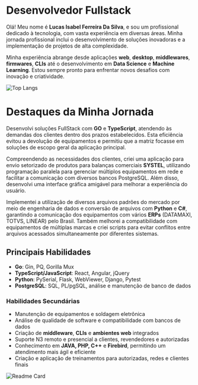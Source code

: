 # Desenvolvedor Fullstack

Olá! Meu nome é **Lucas Isabel Ferreira Da Silva**, e sou um profissional dedicado à tecnologia, com vasta experiência em diversas áreas. Minha jornada profissional inclui o desenvolvimento de soluções inovadoras e a implementação de projetos de alta complexidade.

Minha experiência abrange desde aplicações **web**, **desktop**, **middlewares**, **firmwares**, **CLIs** até o desenvolvimento em **Data Science** e **Machine Learning**. Estou sempre pronto para enfrentar novos desafios com inovação e criatividade.

![Top Langs](https://github-readme-stats.vercel.app/api/top-langs/?username=lucas-isabel&layout=donut&show_icons=true&theme=trsparent)

# Destaques da Minha Jornada
Desenvolvi soluções FullStack com **GO** e **TypeScript**, atendendo às demandas dos clientes dentro dos prazos estabelecidos. Esta eficiência evitou a devolução de equipamentos e permitiu que a matriz focasse em soluções de escopo geral da aplicação principal.

Compreendendo as necessidades dos clientes, criei uma aplicação para envio setorizado de produtos para balanças comerciais **SYSTEL**, utilizando programação paralela para gerenciar múltiplos equipamentos em rede e facilitar a comunicação com diversos bancos PostgreSQL. Além disso, desenvolvi uma interface gráfica amigável para melhorar a experiência do usuário.

Implementei a utilização de diversos arquivos padrões do mercado por meio de engenharia de dados e conversão de arquivos com **Python** e **C#**, garantindo a comunicação dos equipamentos com vários **ERPs** (DATAMAXI, TOTVS, LINEAR) pelo Brasil. Também melhorei a compatibilidade com equipamentos de múltiplas marcas e criei scripts para evitar conflitos entre arquivos acessados simultaneamente por diferentes sistemas.

## Principais Habilidades

- **Go**: Gin, PQ, Gorilla Mux
- **TypeScript/JavaScript**: React, Angular, jQuery
- **Python**: PySerial, Flask, WebViewer, Django, Pytest
- **PostgreSQL**: SQL, PL/pgSQL, análise e manutenção de banco de dados

### Habilidades Secundárias

- Manutenção de equipamentos e soldagem eletrônica
- Análise de qualidade de software e compatibilidade com bancos de dados
- Criação de **middleware**, **CLIs** e **ambientes web** integrados
- Suporte N3 remoto e presencial a clientes, revendedores e autorizadas
- Conhecimento em **JAVA, PHP, C++** e **Firebird**, permitindo um atendimento mais ágil e eficiente
- Criação e aplicação de treinamentos para autorizadas, redes e clientes finais

![Readme Card](https://github-readme-stats.vercel.app/api/pin/?username=lucas-isabel&repo=clipse-on-pc)
